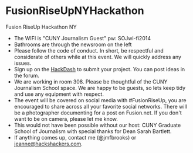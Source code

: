 FusionRiseUpNYHackathon
=======================

Fusion RiseUp Hackathon NY
* The WIFI is "CUNY Journalism Guest" pw: SOJwi-fi2014
* Bathrooms are through the newsroom on the left
* Please follow the code of conduct. In short, be respectful and considerate of others while at this event. We will quickly address any issues.
* Sign up on the <a href="http://riseupnyc.hackdash.org/">HackDash</a> to submit your project. You can post ideas in the forum.
* We are working in room 308. Please be thoughtful of the CUNY Journalism School space. We are happy to be guests, so lets keep tidy and use any equipment with respect.
* The event will be covered on social media with #FusionRiseUp, you are encouraged to share across all your favorite social networks. There will be a photographer documenting for a post on Fusion.net. If you don't want to be on camera, please let me know.
* This would not have been possible without our host: CUNY Graduate School of Journalism with special thanks for Dean Sarah Bartlett.
* If anything comes up, contact me (@jmfbrooks) or jeanne@hackshackers.com. 
